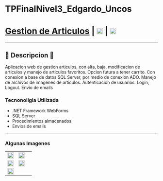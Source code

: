 # TPFinalNivel3_Edgardo_Uncos
# [Gestion de Articulos](https://github.com/EdgardoUncos/TPFinalNivel3_Edgardo_Uncos) | [<img src="https://i.postimg.cc/5NBMxTJX/github.png"  alt="GitHub" height="20px" />](https://github.com/EdgardoUncos) | [<img src="https://i.postimg.cc/J7BLFtdc/linkedin.png" height="20px"/>](https://www.linkedin.com/in/edgardo-uncos-89113537/)

---
## 📜 Descripcion 📜
Aplicacion web de gestion articulos, con alta, baja, modificacion de articulos y manejo de articulos favoritos. Opcion futura a tener carrito.
Con conexion a base de datos SQL Server, por medio de conexion ADO.
Manejo de archivos de imagenes de articulos.
Autenticacion de usuarios.
Login, Logout.
Envio de emails

### Tecnonoligia Utilizada

- .NET Framework WebForms
- SQL Server
- Procedimientos almacenados
- Envios de emails

---
### Algunas Imagenes

<table>
    <tr> 
        <td><img src="https://i.postimg.cc/wB9GWQtn/login.jpg" width="100%" /></td>
        <td><img src="https://i.postimg.cc/9M0bwxSt/Default.jpg" width="100%" /><td> 
    </tr>
    <tr> 
        <td><img src="https://i.postimg.cc/y8T2Fbfw/favoritos.jpg" width="100%" /></td> 
        <td><img src="https://i.postimg.cc/7h7WbsGt/administracion.jpg" width="100%" /></td>
    </tr>
    <tr> 
        <td><img src="https://i.postimg.cc/SxVtXzR4/Miperfil.jpg" width="100%" /></td> 
        <td></td>
    </tr>
    
</table>
